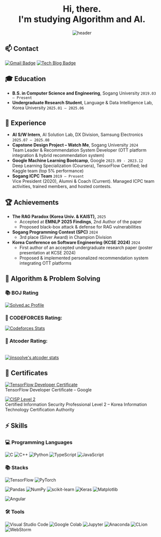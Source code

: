 <!--
**jinsoolve/jinsoolve** is a ✨ _special_ ✨ repository because its `README.md` (this file) appears on your GitHub profile.

Here are some ideas to get you started:

- 🔭 I’m currently working on ...
- 🌱 I’m currently learning ...
- 👯 I’m looking to collaborate on ...
- 🤔 I’m looking for help with ...
- 💬 Ask me about ...
- 📫 How to reach me: ...
- 😄 Pronouns: ...
- ⚡ Fun fact: ...

👀 🎅🙆‍♂️🌲🤶🧑‍🎄☃️
🏃‍♀️ 🚶🏻‍♀️🍰  🏊 🎄  🎁 🔴 🦌 ❄️ ☃️ 🏃 ☀️ 🎣 🌊 🎂🌞날씨⛅️ 
 🎾 스포츠🏓 ⚾️ 🏀 🏐
 📈주식📉📰📢 1️⃣2️⃣3️⃣ ❶❷ ➌
 🌻📑💰💸경제👁‍🗨🏡📱🔔📺 ☎️
🔥공지📣 🫰❤️  🧡  🤎 ❗️⚠️ ❤️👇🔽 ☎🔹
​
🥁👬🎗🐶🐱😱👽💗🐬🤠🔥💌💬📌📍✅✔️✔📢🔈🔊🔔📣📷 🔴🔵🚀💥☢️🚨🎁📚 👠👚👙👛👜 💼👝🛍🎒👞👟👡👢💚💘 🏰 🏡🌛⭐️🍀👍🏻😮😍🤭 ♾😌💕🙌🏼🙆🏻‍📍🙊⚖️🚗 🏍️ 🎼 🔋🔌💻🖥🖨⌨🖱🖲💽💾💿📀🏃 🛒 🏹 🅰🍧🍉🍑   ✨️☕🎀🎨🌳 ✒🙌 🙋‍♂️🙅🏻🏃‍♂️🏃‍♀️ 🔗☎📞🍅 📫📪📬📭📮🗳✏✒🖋🖊🖌🖍📋📍📌🗒📝📅📅📆🗓🕒⌛⏳⌚⏱⏲🕰⏰🎂🍩🍔🍯📖🏝️🌈💤 💕💗💙🔎 🎉🌏🤝📩📚⭐️📆 🎯😎😘😁😭😳😷🤣😝🔔 💎⛑👒🎩🎓💋💄💍🍁 🎓 📮⚓📻👋🦷♀‍♂🙋‍🙋‍💜💜👔🎙🎧🎼🎵🎶🎙🎤🎚🖍🐰📂💕🌊💖🎶🎵🌹🌞🌺🌷 🎹🏠💓💧✌☠🖐️👇❤ ⚡🌟🌿👏📍🍂🥇🎻🎷📰👩🏻‍🎨🎨👩🏼‍💻🎬🎊🌉🎈🎆🎇✨🎉🎊🎃🎄🎋🎍🎎🎏🎐🎑🎀🎁🎗🎞🎟🎫🎠🎡🎢🎪🎭🖼🎨🛒👓🕶⚽⚾🏀🏐💪🏈🏉🎱🎳⛳⛸🏏🏑🏓🏸🎾🎯🥊🥋🥇🥈🥉🏅🎖🏆🎣🎽🛶🎿🥅🏒🎮🕹🎰🎲🔮🎴🃏🀄♟♠♣♥♦🎛🎧📯🥁🎷🎺🎸🎻🎹📻🔓🔏🔐🔑🗝⚒⛏🛠🔧🔩⚙🗜🛢⚗🔭⚖📿⛓🛡🏹🗡⚔🔪💣🔫📟📠📱📲📳📴🚬⚰⚱🗿🎥🎬📽📡📺📷📹📼🔍🔎🕯🕯📑📰🗞🔖🏷💰💴💵💵💶💷💸💳🏧✉📧📨📤📤📦📦💼📁📂🗂📇📈📉📊📎🖇📏📐✂🗃🗄🗑​
-->

<div align="center">

<h1>
Hi, there.  <br/>
I'm studying Algorithm and AI.
</h1>

![header](https://capsule-render.vercel.app/api?type=waving&color=gradient&customColorList=12&height=300&section=header&text=jinsoolve&fontSize=80)

</div>


## 📫 Contact
[![Gmail Badge](https://img.shields.io/badge/-Gmail-c14438?style=flat-square&logo=Gmail&logoColor=white&link=mailto:jinsoolve@gmail.com)](mailto:jinsoolve@gmail.com) 
[![Tech Blog Badge](https://img.shields.io/badge/-Tech%20blog-black?style=flat-square&logo=github&link=https://jinsoolve.com)](https://jinsoolve.com)


## 🎓 Education
- **B.S. in Computer Science and Engineering**, Sogang University `2019.03 – Present`
- **Undergraduate Research Student**, Language & Data Intelligence Lab, Korea University `2025.01 – 2025.06`


## 💼 Experience
- **AI S/W Intern**, AI Solution Lab, DX Division, Samsung Electronics `2025.07 – 2025.08`  
- **Capstone Design Project – Watch Me**, Sogang University `2024`  
  Team Leader & Recommendation System Developer (OTT platform integration & hybrid recommendation system)  
- **Google Machine Learning Bootcamp**, Google `2023.09 - 2023.12`  
  Deep Learning Specialization (Coursera), TensorFlow Certified; led Kaggle team (top 5% performance)  
- **Sogang ICPC Team** `2019 – Present`  
  Vice President (2020), Alumni & Coach (Current). Managed ICPC team activities, trained members, and hosted contests.  


## 🏆 Achievements
- **The RAG Paradox (Korea Univ. & KAIST),** `2025`  
  - Accepted at **EMNLP 2025 Findings**, 2nd Author of the paper
  - Proposed black-box attack & defense for RAG vulnerabilities  
- **Sogang Programming Contest (SPC)** `2024`  
  - 3rd place (Silver Award) in Champion Division  
- **Korea Conference on Software Engineering (KCSE 2024)** `2024`  
  - First author of an accepted undergraduate research paper (poster presentation at KCSE 2024) 
  - Proposed & implemented personalized recommendation system integrating OTT platforms  

## 🥇 Algorithm & Problem Solving

### 📚 BOJ Rating
[![Solved.ac Profile](http://mazassumnida.wtf/api/v2/generate_badge?boj=jinsoolve)](https://solved.ac/profile/jinsoolve)


<!-- 배너형태
<br><br>
[![Solved.ac
프로필](http://mazassumnida.wtf/api/mini/generate_badge?boj=jinsoolve)](https://solved.ac/profile/jinsoolve) 
-->


### 🍁 CODEFORCES Rating:

[![Codeforces Stats](https://codeforces-readme-stats.vercel.app/api/card?username=jinsoolve&theme=dracula)](https://codeforces.com/profile/jinsoolve)

<!-- 구버전
[![CodeForces Profile](https://cf.leed.at?id=jinsoolve)](https://codeforces.com/profile/jinsoolve) -->

### 🌿 Atcoder Rating: <br><br>
[![jinsoolve's atcoder stats](https://atcoder-readme-stats.vercel.app/stats/jinsoolve?theme=darcula&width=450&show_history=3&show_icons=true)](https://github.com/iwbc-mzk/atcoder-readme-stats)


<!-- 구버전 -->
<!-- <img src="https://atrating.baoshuo.dev/rating?username=jinsoolve"> -->


## 📜 Certificates

[![TensorFlow Developer Certificate](https://img.shields.io/badge/TensorFlow-Developer%20Certificate-FF6F00?logo=tensorflow&logoColor=white&style=for-the-badge)](https://www.tensorflow.org/certificate)  
TensorFlow Developer Certificate – Google  


[![CISP Level 2](https://img.shields.io/badge/Information%20Security-Professional%20Lv2-1976D2?logo=security&logoColor=white&style=for-the-badge)](https://www.kitca.or.kr)  
Certified Information Security Professional Level 2 – Korea Information Technology Certification Authority  

## ⚡ Skills

### 💻 Programming Languages

![C](https://img.shields.io/badge/C-00599C?style=flat-square&logo=c&logoColor=white)
![C++](https://img.shields.io/badge/C++-00599C?style=flat-square&logo=c%2B%2B&logoColor=white)
![Python](https://img.shields.io/badge/Python-3776AB?style=flat-square&logo=python&logoColor=white)
![TypeScript](https://img.shields.io/badge/TypeScript-3178C6?style=flat-square&logo=typescript&logoColor=white)
![JavaScript](https://img.shields.io/badge/JavaScript-F7DF1E?style=flat-square&logo=javascript&logoColor=black)


### 📚 Stacks
![TensorFlow](https://img.shields.io/badge/TensorFlow-FF6F00?style=flat-square&logo=tensorflow&logoColor=white)
![PyTorch](https://img.shields.io/badge/PyTorch-EE4C2C?style=flat-square&logo=pytorch&logoColor=white)

![Pandas](https://img.shields.io/badge/Pandas-150458?style=flat-square&logo=pandas&logoColor=white)
![NumPy](https://img.shields.io/badge/NumPy-013243?style=flat-square&logo=numpy&logoColor=white)
![scikit-learn](https://img.shields.io/badge/scikit--learn-F7931E?style=flat-square&logo=scikit-learn&logoColor=white)
![Keras](https://img.shields.io/badge/Keras-D00000?style=flat-square&logo=keras&logoColor=white)
![Matplotlib](https://img.shields.io/badge/Matplotlib-11557C?style=flat-square&logo=matplotlib&logoColor=white)

![Angular](https://img.shields.io/badge/Angular-DD0031?style=flat-square&logo=angular&logoColor=white)

### 🛠 Tools
![Visual Studio Code](https://img.shields.io/badge/Visual%20Studio%20Code-007ACC?style=flat-square&logo=visual-studio-code&logoColor=white)
![Google Colab](https://img.shields.io/badge/Google%20Colab-F9AB00?style=flat-square&logo=google-colab&logoColor=white)
![Jupyter](https://img.shields.io/badge/Jupyter-F37626?style=flat-square&logo=jupyter&logoColor=white)
![Anaconda](https://img.shields.io/badge/Anaconda-44A833?style=flat-square&logo=anaconda&logoColor=white)
![CLion](https://img.shields.io/badge/CLion-000000?style=flat-square&logo=clion&logoColor=white)
![WebStorm](https://img.shields.io/badge/WebStorm-000000?style=flat-square&logo=webstorm&logoColor=white)